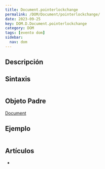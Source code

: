 ```yaml
---
title: Document.pointerlockchange
permalink: /DOM/Document/pointerlockchange/
date: 2023-09-25
key: DOM.D.Document.pointerlockchange
category: DOM
tags: [evento dom]
sidebar:
  nav: dom
---
```


## Descripción


## Sintaxis


```javascript

```


## Objeto Padre


[Document](https://www.w3api.com/DOM/Document/)


## Ejemplo


```javascript

```


## Artículos

- 
